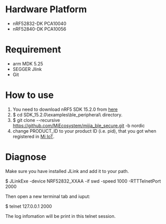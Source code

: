 # Hardware Platform
- nRF52832-DK PCA10040
- nRF52840-DK PCA10056

# Requirement
- arm MDK 5.25
- SEGGER Jlink
- Git

# How to use

1. You need to download nRF5 SDK 15.2.0 from [here](https://www.nordicsemi.com/eng/nordic/Products/nRF52-DK/nRF5-SDK-zip/59014)
2. $ cd SDK_15.2.0\examples\ble_peripheral\ directory.
3. $ git clone --recursive https://github.com/MiEcosystem/mijia_ble_secure.git -b nordic
3. change PRODUCT_ID to your product ID (i.e. pid), that you got when registered in [Mi IoT](https://iot.mi.com/index.html).

# Diagnose

Make sure you have installed JLink and add it to your path.

$ JLinkExe -device NRF52832_XXAA -if swd -speed 1000 -RTTTelnetPort 2000

Then open a new terminal tab and iuput:

$ telnet 127.0.0.1 2000

The log infomation will be print in this telnet session.